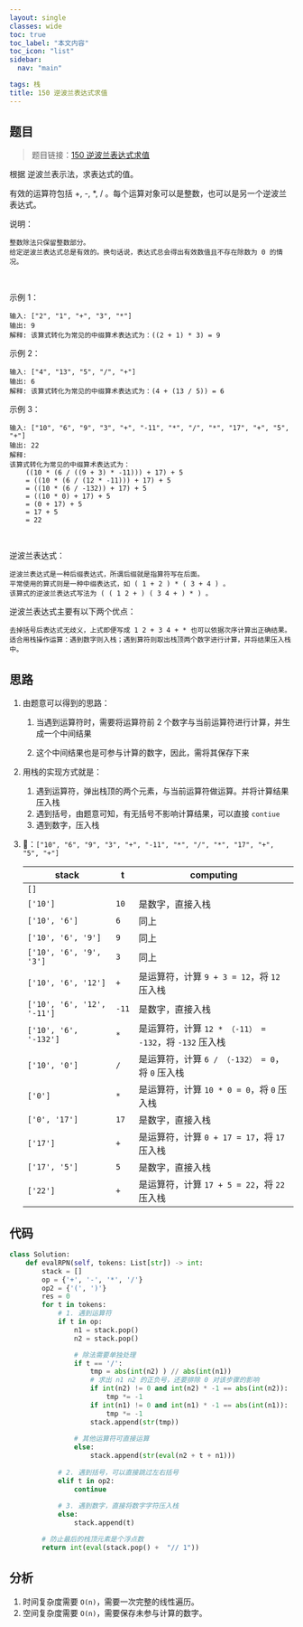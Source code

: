 ```yaml
---
layout: single
classes: wide
toc: true
toc_label: "本文内容"
toc_icon: "list"
sidebar:
  nav: "main"

tags: 栈
title: 150 逆波兰表达式求值
---
```


## 题目

> 题目链接：[150 逆波兰表达式求值](https://leetcode-cn.com/problems/evaluate-reverse-polish-notation/)

根据 逆波兰表示法，求表达式的值。

有效的运算符包括 +, -, *, / 。每个运算对象可以是整数，也可以是另一个逆波兰表达式。

说明：

    整数除法只保留整数部分。
    给定逆波兰表达式总是有效的。换句话说，表达式总会得出有效数值且不存在除数为 0 的情况。
 

示例 1：

    输入: ["2", "1", "+", "3", "*"]
    输出: 9
    解释: 该算式转化为常见的中缀算术表达式为：((2 + 1) * 3) = 9
示例 2：

    输入: ["4", "13", "5", "/", "+"]
    输出: 6
    解释: 该算式转化为常见的中缀算术表达式为：(4 + (13 / 5)) = 6
示例 3：

    输入: ["10", "6", "9", "3", "+", "-11", "*", "/", "*", "17", "+", "5", "+"]
    输出: 22
    解释: 
    该算式转化为常见的中缀算术表达式为：
        ((10 * (6 / ((9 + 3) * -11))) + 17) + 5
        = ((10 * (6 / (12 * -11))) + 17) + 5
        = ((10 * (6 / -132)) + 17) + 5
        = ((10 * 0) + 17) + 5
        = (0 + 17) + 5
        = 17 + 5
        = 22
 

逆波兰表达式：

    逆波兰表达式是一种后缀表达式，所谓后缀就是指算符写在后面。
    平常使用的算式则是一种中缀表达式，如 ( 1 + 2 ) * ( 3 + 4 ) 。
    该算式的逆波兰表达式写法为 ( ( 1 2 + ) ( 3 4 + ) * ) 。

逆波兰表达式主要有以下两个优点：

    去掉括号后表达式无歧义，上式即便写成 1 2 + 3 4 + * 也可以依据次序计算出正确结果。
    适合用栈操作运算：遇到数字则入栈；遇到算符则取出栈顶两个数字进行计算，并将结果压入栈中。



## 思路 

1. 由题意可以得到的思路：

   1. 当遇到运算符时，需要将运算符前 2 个数字与当前运算符进行计算，并生成一个中间结果

   2. 这个中间结果也是可参与计算的数字，因此，需将其保存下来

2. 用栈的实现方式就是：
   1. 遇到运算符，弹出栈顶的两个元素，与当前运算符做运算。并将计算结果压入栈
   2. 遇到括号，由题意可知，有无括号不影响计算结果，可以直接 `contiue`
   3. 遇到数字，压入栈

3. 🌰：`["10", "6", "9", "3", "+", "-11", "*", "/", "*", "17", "+", "5", "+"]`

    | stack                      | t     | computing                                              |
    | -------------------------- | ----- | ------------------------------------------------------ |
    | `[]`                       |       |
    | `['10']`                   | `10`  | 是数字，直接入栈                                       |
    | `['10', '6']`              | `6`   | 同上                                                   |
    | `['10', '6', '9']`         | `9`   | 同上                                                   |
    | `['10', '6', '9', '3']`    | `3`   | 同上                                                   |
    | `['10', '6', '12']`        | `+`   | 是运算符，计算 `9 + 3 = 12`，将 `12` 压入栈            |
    | `['10', '6', '12', '-11']` | `-11` | 是数字，直接入栈                                       |
    | `['10', '6', '-132']`      | `*`   | 是运算符，计算 `12 * （-11） = -132`，将 `-132` 压入栈 |
    | `['10', '0']`              | `/`   | 是运算符，计算 `6 / （-132） = 0`，将 `0` 压入栈       |
    | `['0']`                    | `*`   | 是运算符，计算 `10 * 0 = 0`，将 `0` 压入栈             |
    | `['0', '17']`              | `17`  | 是数字，直接入栈                                       |
    | `['17']`                   | `+`   | 是运算符，计算 `0 + 17 = 17`，将 `17` 压入栈           |
    | `['17', '5']`              | `5`   | 是数字，直接入栈                                       |
    | `['22']`                   | `+`   | 是运算符，计算 `17 + 5 = 22`，将 `22` 压入栈           |

## 代码 

```python
class Solution:
    def evalRPN(self, tokens: List[str]) -> int:
        stack = []
        op = {'+', '-', '*', '/'}
        op2 = {'(', ')'}
        res = 0
        for t in tokens:
            # 1. 遇到运算符
            if t in op:
                n1 = stack.pop()
                n2 = stack.pop()

                # 除法需要单独处理
                if t == '/':
                    tmp = abs(int(n2) ) // abs(int(n1))
                    # 求出 n1 n2 的正负号，还要排除 0 对该步骤的影响
                    if int(n2) != 0 and int(n2) * -1 == abs(int(n2)):
                        tmp *= -1
                    if int(n1) != 0 and int(n1) * -1 == abs(int(n1)):
                        tmp *= -1
                    stack.append(str(tmp))
                
                # 其他运算符可直接运算
                else:
                    stack.append(str(eval(n2 + t + n1)))
            
            # 2. 遇到括号，可以直接跳过左右括号
            elif t in op2:
                continue
            
            # 3. 遇到数字，直接将数字字符压入栈
            else:
                stack.append(t)

        # 防止最后的栈顶元素是个浮点数
        return int(eval(stack.pop() +  "// 1"))
```

## 分析 

1. 时间复杂度需要 `O(n)`，需要一次完整的线性遍历。
2. 空间复杂度需要 `O(n)`，需要保存未参与计算的数字。